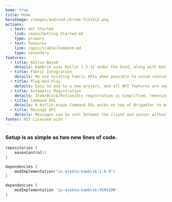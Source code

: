 ```yaml
---
home: true
title: Home
heroImage: /images/android-chrome-512x512.png
actions:
  - text: Get Started
    link: /main/Getting-Started.md
    type: primary
  - text: Features
    link: /apis/stable/Command.md
    type: secondary
features:
  - title: Kotlin-Based
    details: Kambrik uses Kotlin 1.5.31 under the hood, along with KotlinX Serialization for data serialization.
  - title: Fabric Integration
    details: We use existing Fabric APIs when possible to avoid reinventing the wheel.
  - title: Plug-And-Play
    details: Easy to add to a new project, and all API features are separate. Just use the ones you want.
  - title: Automatic Registration
    details: Item/Block/Potion/Etc registration is simplified, removing some of the verbosity.
  - title: Command DSL
    details: A Kotlin-esque Command DSL works on top of Brigadier to make command creation more simple.
  - title: Message API
    details: Messages can be sent between the client and server without ever writing to a packet.
footer: MIT Licensed with ♡
---
```


### Setup is as simple as two new lines of code.

<CodeGroup>

<CodeGroupItem title="Kotlin Gradle">

```kt
repositories {
    mavenCentral()
}

dependencies {
    modImplementation("io.ejekta:kambrik:1.0.0")
}
```

</CodeGroupItem>

<CodeGroupItem title="Gradle">

```groovy
dependencies {
    modImplementation 'io.ejekta:kambrik:VERSION'
}
```

</CodeGroupItem>

</CodeGroup>
